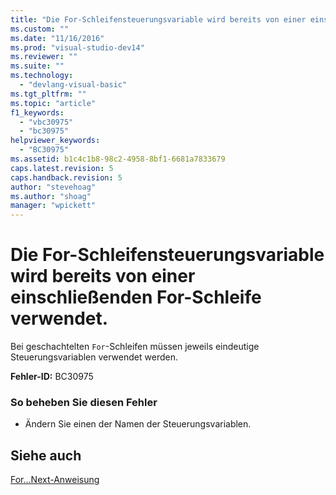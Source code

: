 ```yaml
---
title: "Die For-Schleifensteuerungsvariable wird bereits von einer einschlie&#223;enden For-Schleife verwendet. | Microsoft Docs"
ms.custom: ""
ms.date: "11/16/2016"
ms.prod: "visual-studio-dev14"
ms.reviewer: ""
ms.suite: ""
ms.technology: 
  - "devlang-visual-basic"
ms.tgt_pltfrm: ""
ms.topic: "article"
f1_keywords: 
  - "vbc30975"
  - "bc30975"
helpviewer_keywords: 
  - "BC30975"
ms.assetid: b1c4c1b8-98c2-4958-8bf1-6681a7833679
caps.latest.revision: 5
caps.handback.revision: 5
author: "stevehoag"
ms.author: "shoag"
manager: "wpickett"
---
```

# Die For-Schleifensteuerungsvariable wird bereits von einer einschlie&#223;enden For-Schleife verwendet.
Bei geschachtelten `For`\-Schleifen müssen jeweils eindeutige Steuerungsvariablen verwendet werden.  
  
 **Fehler\-ID:** BC30975  
  
### So beheben Sie diesen Fehler  
  
-   Ändern Sie einen der Namen der Steuerungsvariablen.  
  
## Siehe auch  
 [For...Next\-Anweisung](../../visual-basic/language-reference/statements/for-next-statement.md)